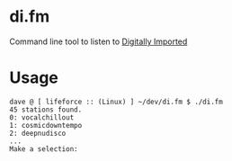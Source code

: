 di.fm
=====

Command line tool to listen to [Digitally Imported][di.fm]

Usage
=====

    dave @ [ lifeforce :: (Linux) ] ~/dev/di.fm $ ./di.fm
    45 stations found.
    0: vocalchillout
    1: cosmicdowntempo
    2: deepnudisco
    ...
    Make a selection:


[di.fm]: http://di.fm
"Digitally Imported"
